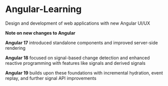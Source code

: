 # Angular-Learning
Design and development of web applications with new Angular UI/UX

**Note on new changes to Angular**

**Angular 17** introduced standalone components and improved server-side rendering

**Angular 18** focused on signal-based change detection and enhanced reactive programming with features like signals and derived signals

**Angular 19** builds upon these foundations with incremental hydration, event replay, and further signal API improvements
